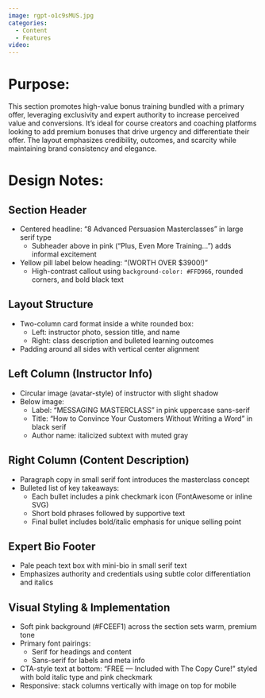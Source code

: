 ```yaml
---
image: rgpt-o1c9sMUS.jpg
categories:
  - Content
  - Features
video:
---
```

# Purpose:
This section promotes high-value bonus training bundled with a primary offer, leveraging exclusivity and expert authority to increase perceived value and conversions. It’s ideal for course creators and coaching platforms looking to add premium bonuses that drive urgency and differentiate their offer. The layout emphasizes credibility, outcomes, and scarcity while maintaining brand consistency and elegance.

# Design Notes:

## Section Header
* Centered headline: “8 Advanced Persuasion Masterclasses” in large serif type
  - Subheader above in pink (“Plus, Even More Training…”) adds informal excitement
* Yellow pill label below heading: “(WORTH OVER $3900!)”
  - High-contrast callout using `background-color: #FFD966`, rounded corners, and bold black text

## Layout Structure
* Two-column card format inside a white rounded box:
  - Left: instructor photo, session title, and name
  - Right: class description and bulleted learning outcomes
* Padding around all sides with vertical center alignment

## Left Column (Instructor Info)
* Circular image (avatar-style) of instructor with slight shadow
* Below image:
  - Label: “MESSAGING MASTERCLASS” in pink uppercase sans-serif
  - Title: “How to Convince Your Customers Without Writing a Word” in black serif
  - Author name: italicized subtext with muted gray

## Right Column (Content Description)
* Paragraph copy in small serif font introduces the masterclass concept
* Bulleted list of key takeaways:
  - Each bullet includes a pink checkmark icon (FontAwesome or inline SVG)
  - Short bold phrases followed by supportive text
  - Final bullet includes bold/italic emphasis for unique selling point

## Expert Bio Footer
* Pale peach text box with mini-bio in small serif text
* Emphasizes authority and credentials using subtle color differentiation and italics

## Visual Styling & Implementation
* Soft pink background (#FCEEF1) across the section sets warm, premium tone
* Primary font pairings:
  - Serif for headings and content
  - Sans-serif for labels and meta info
* CTA-style text at bottom: “FREE — Included with The Copy Cure!” styled with bold italic type and pink checkmark
* Responsive: stack columns vertically with image on top for mobile

